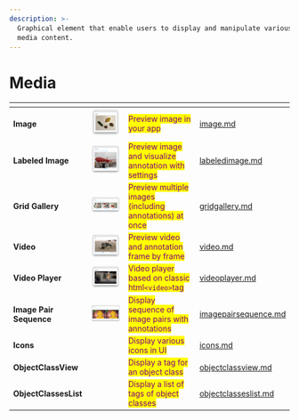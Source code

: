 ```yaml
---
description: >-
  Graphical element that enable users to display and manipulate various types of
  media content.
---
```


# Media

<table data-view="cards"><thead><tr><th></th><th></th><th></th><th data-hidden data-card-target data-type="content-ref"></th></tr></thead><tbody><tr><td><strong>Image</strong></td><td><img src="../../../.gitbook/assets/widgets-image.png" alt=""></td><td><mark style="color:purple;">Preview image in your app</mark></td><td><a href="image.md">image.md</a></td></tr><tr><td><strong>Labeled Image</strong></td><td><img src="../../../.gitbook/assets/widgets-labeledImage.png" alt=""></td><td><mark style="color:purple;">Preview image and visualize annotation with settings</mark></td><td><a href="labeledimage.md">labeledimage.md</a></td></tr><tr><td><strong>Grid Gallery</strong></td><td><img src="../../../.gitbook/assets/widgets-GridGallery.png" alt=""></td><td><mark style="color:purple;">Preview multiple images (including annotations) at once</mark></td><td><a href="gridgallery.md">gridgallery.md</a></td></tr><tr><td><strong>Video</strong></td><td><img src="../../../.gitbook/assets/widgets-video.png" alt=""></td><td><mark style="color:purple;">Preview video and annotation frame by frame</mark></td><td><a href="video.md">video.md</a></td></tr><tr><td><strong>Video Player</strong></td><td><img src="../../../.gitbook/assets/widgets-videoPlayer.png" alt=""></td><td><mark style="color:purple;">Video player based on classic html<code>&#x3C;video></code>tag</mark></td><td><a href="videoplayer.md">videoplayer.md</a></td></tr><tr><td><strong>Image Pair Sequence</strong></td><td><img src="../../../.gitbook/assets/widget-ImagePairSequence.png" alt=""></td><td><mark style="color:purple;">Display sequence of image pairs with annotations</mark></td><td><a href="imagepairsequence.md">imagepairsequence.md</a></td></tr><tr><td><strong>Icons</strong></td><td><img src="https://user-images.githubusercontent.com/120389559/225039036-991b1dd3-c348-4145-bf54-74f49187b183.png" alt=""></td><td><mark style="color:purple;">Display various icons in UI</mark></td><td><a href="icons.md">icons.md</a></td></tr><tr><td><strong>ObjectClassView</strong></td><td><img src="https://user-images.githubusercontent.com/79905215/218079475-c5c5c032-8420-4850-b3fc-19dfc19c266a.png" alt=""></td><td><mark style="color:purple;">Display a tag for an object class</mark></td><td><a href="objectclassview.md">objectclassview.md</a></td></tr><tr><td><strong>ObjectClassesList</strong></td><td><img src="https://user-images.githubusercontent.com/79905215/218096273-0a52cc67-0ba8-4886-95a0-660e61d6a4eb.png" alt=""></td><td><mark style="color:purple;">Display a list of tags of object classes</mark></td><td><a href="objectclasseslist.md">objectclasseslist.md</a></td></tr></tbody></table>
